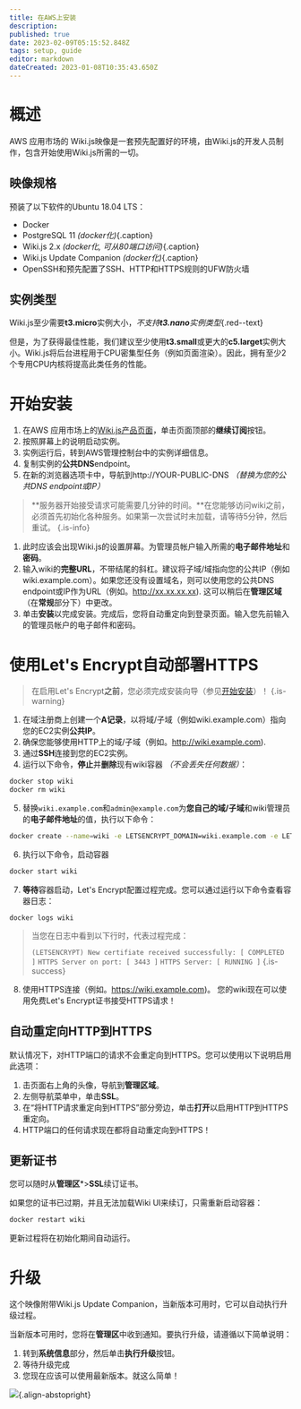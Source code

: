 ```yaml
---
title: 在AWS上安装
description: 
published: true
date: 2023-02-09T05:15:52.848Z
tags: setup, guide
editor: markdown
dateCreated: 2023-01-08T10:35:43.650Z
---
```


# 概述
AWS 应用市场的 Wiki.js映像是一套预先配置好的环境，由Wiki.js的开发人员制作，包含开始使用Wiki.js所需的一切。

## 映像规格

预装了以下软件的Ubuntu 18.04 LTS：

- Docker
- PostgreSQL 11 *(docker化)*{.caption}
- Wiki.js 2.x *(docker化, 可从80端口访问)*{.caption}
- Wiki.js Update Companion *(docker化)*{.caption}
- OpenSSH和预先配置了SSH、HTTP和HTTPS规则的UFW防火墙

## 实例类型

Wiki.js至少需要**t3.micro**实例大小，*不支持**t3.nano**实例类型*{.red--text}

但是，为了获得最佳性能，我们建议至少使用**t3.small**或更大的**c5.larget**实例大小。Wiki.js将后台进程用于CPU密集型任务（例如页面渲染）。因此，拥有至少2个专用CPU内核将提高此类任务的性能。

# 开始安装

1. 在AWS 应用市场上的[Wiki.js产品页面](https://aws.amazon.com/marketplace/pp/B0832LDTKQ)，单击页面顶部的**继续订阅**按钮。
1. 按照屏幕上的说明启动实例。
1. 实例运行后，转到AWS管理控制台中的实例详细信息。
1. 复制实例的**公共DNS**endpoint。
1. 在新的浏览器选项卡中，导航到http://YOUR-PUBLIC-DNS *（替换为您的公共DNS endpoint或IP）*
  > **服务器开始接受请求可能需要几分钟的时间。**在您能够访问wiki之前，必须首先初始化各种服务。如果第一次尝试时未加载，请等待5分钟，然后重试。
  {.is-info}
1. 此时应该会出现Wiki.js的设置屏幕。为管理员帐户输入所需的**电子邮件地址**和**密码**。
1. 输入wiki的**完整URL**，不带结尾的斜杠。建议将子域/域指向您的公共IP（例如wiki.example.com）。如果您还没有设置域名，则可以使用您的公共DNS endpoint或IP作为URL（例如。http://xx.xx.xx.xx). 这可以稍后在**管理区域**（在**常规**部分下）中更改。
1. 单击**安装**以完成安装。完成后，您将自动重定向到登录页面。输入您先前输入的管理员帐户的电子邮件和密码。

# 使用Let's Encrypt自动部署HTTPS

> 在启用Let's Encrypt**之前**，您必须完成安装向导（参见[开始安装](#开始安装)）！
{.is-warning}

1. 在域注册商上创建一个**A记录**，以将域/子域（例如wiki.example.com）指向您的EC2实例**公共IP**。
2. 确保您能够使用HTTP上的域/子域（例如。http://wiki.example.com).
3. 通过**SSH**连接到您的EC2实例。
4. 运行以下命令，**停止**并**删除**现有wiki容器 *（不会丢失任何数据）*：

```bash
docker stop wiki
docker rm wiki
```

5. 替换`wiki.example.com`和`admin@example.com`为**您自己的域/子域**和wiki管理员的**电子邮件地址**的值，执行以下命令：

```bash
docker create --name=wiki -e LETSENCRYPT_DOMAIN=wiki.example.com -e LETSENCRYPT_EMAIL=admin@example.com -e SSL_ACTIVE=1 -e DB_TYPE=postgres -e DB_HOST=db -e DB_PORT=5432 -e DB_PASS_FILE=/etc/wiki/.db-secret -v /etc/wiki/.db-secret:/etc/wiki/.db-secret:ro -e DB_USER=wiki -e DB_NAME=wiki -e UPGRADE_COMPANION=1 --restart=unless-stopped -h wiki --network=wikinet -p 80:3000 -p 443:3443 requarks/wiki:2
```

6. 执行以下命令，启动容器
```bash
docker start wiki
```

7. **等待**容器启动，Let's Encrypt配置过程完成。您可以通过运行以下命令查看容器日志：
```
docker logs wiki
```
> 当您在日志中看到以下行时，代表过程完成：
>
> `(LETSENCRYPT) New certifiate received successfully: [ COMPLETED ]`
> `HTTPS Server on port: [ 3443 ]`
> `HTTPS Server: [ RUNNING ]`
{.is-success}

8. 使用HTTPS连接（例如。https://wiki.example.com)。 您的wiki现在可以使用免费Let's Encrypt证书接受HTTPS请求！

## 自动重定向HTTP到HTTPS

默认情况下，对HTTP端口的请求不会重定向到HTTPS。您可以使用以下说明启用此选项：

1. 击页面右上角的头像，导航到**管理区域**。
2. 左侧导航菜单中，单击**SSL**。
3. 在“将HTTP请求重定向到HTTPS”部分旁边，单击**打开**以启用HTTP到HTTPS重定向。
4. HTTP端口的任何请求现在都将自动重定向到HTTPS！

## 更新证书

您可以随时从**管理区***>**SSL**续订证书。

如果您的证书已过期，并且无法加载Wiki UI来续订，只需重新启动容器：

```bash
docker restart wiki
```

更新过程将在初始化期间自动运行。

# 升级

这个映像附带Wiki.js Update Companion，当新版本可用时，它可以自动执行升级过程。

当新版本可用时，您将在**管理区**中收到通知。要执行升级，请遵循以下简单说明：
1. 转到**系统信息**部分，然后单击**执行升级**按钮。
1. 等待升级完成
1. 您现在应该可以使用最新版本。就这么简单！

![](https://static.requarks.io/logo/aws.svg){.align-abstopright}